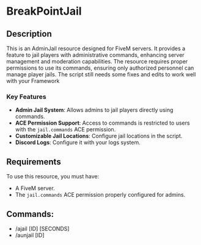 # BreakPointJail

## Description
This is an AdminJail resource designed for FiveM servers. It provides a feature to jail players with administrative commands, enhancing server management and moderation capabilities. The resource requires proper permissions to use its commands, ensuring only authorized personnel can manage player jails. The script still needs some fixes and edits to work well with your Framework

### Key Features
- **Admin Jail System**: Allows admins to jail players directly using commands.
- **ACE Permission Support**: Access to commands is restricted to users with the `jail.commands` ACE permission.
- **Customizable Jail Locations**: Configure jail locations in the script.
- **Discord Logs**: Configure it with your logs system.

## Requirements
To use this resource, you must have:
- A FiveM server.
- The `jail.commands` ACE permission properly configured for admins.

## Commands:
- /ajail [ID] [SECONDS]
- /aunjail [ID]

  

